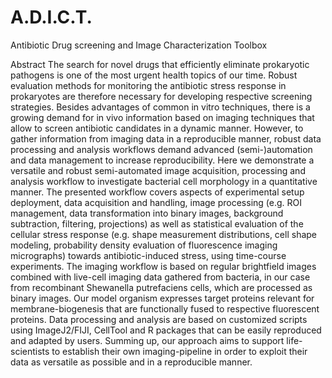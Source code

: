 # A.D.I.C.T.
Antibiotic Drug screening and Image Characterization Toolbox

Abstract
The search for novel drugs that efficiently eliminate prokaryotic pathogens is one of the most urgent health topics of our time. Robust evaluation methods for monitoring the antibiotic stress response in prokaryotes are therefore necessary for developing respective screening strategies. Besides advantages of common in vitro techniques, there is a growing demand for in vivo information based on imaging techniques that allow to screen antibiotic candidates in a dynamic manner. However, to gather information from imaging data in a reproducible manner, robust data processing and analysis workflows demand advanced (semi-)automation and data management to increase reproducibility. Here we demonstrate a versatile and robust semi-automated image acquisition, processing and analysis workflow to investigate bacterial cell morphology in a quantitative manner. The presented workflow covers aspects of experimental setup deployment, data acquisition and handling, image processing (e.g. ROI management, data transformation into binary images, background subtraction, filtering, projections) as well as statistical evaluation of the cellular stress response (e.g. shape measurement distributions, cell shape modeling, probability density evaluation of fluorescence imaging micrographs) towards antibiotic-induced stress, using time-course experiments. The imaging workflow is based on regular brightfield images combined with live-cell imaging data gathered from bacteria, in our case from recombinant Shewanella putrefaciens cells, which are processed as binary images. Our model organism expresses target proteins relevant for membrane-biogenesis that are functionally fused to respective fluorescent proteins. Data processing and analysis are based on customized scripts using ImageJ2/FIJI, CellTool and R packages that can be easily reproduced and adapted by users. Summing up, our approach aims to support life-scientists to establish their own imaging-pipeline in order to exploit their data as versatile as possible and in a reproducible manner.
